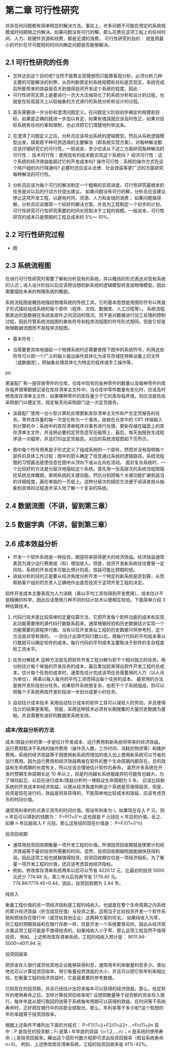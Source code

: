# 第二章 可行性研究

并非任何问题都有简单明显的解决方法。事实上，许多问题不可能在预定的系统规模或时间期限之内解决。如果问题没有可行的解，那么花费在这项工程上的任何时间、人力、软硬件资源和经费，都是无谓的浪费。
可行性研究的目的：
就是用最小的代价在尽可能短的时间内确定问题是否能够解决。

## 2.1 可行性研究的任务

- 怎样达到这个目的呢?当然不能靠主观猜想而只能靠客观分析。必须分析几种主要的可能解法的利弊，从而判断原定的系统规模和目标是否现实，系统完成后所能带来的效益是否大到值得投资开发这个系统的程度。因此：
- 可行性研究实质上是要进行一次大大压缩简化了的系统分析和设计的过程，也就是在较高层次上以较抽象的方式进行的系统分析和设计的过程。

1. 首先需要进一步分析和澄清问题定义。在问题定义阶段初步确定的规模和目标，如果是正确的就进一步加以肯定，如果有错误就应该及时改正，如果对目标系统有任何约束和限制，也必须把它们清楚地列举出来。

2. 在澄清了问题定义之后，分析员应该导出系统的逻辑模型。然后从系统逻辑模型出发，探索若干种可供选择的主要解法（即系统实现方案）。对每种解法都应该仔细研究它的可行性，一般说来，至少应该从下述三方面研究每种解法的可行性：
   技术可行性：使用现有的技术能实现这个系统吗？
   经济可行性：这个系统的经济效益能超过它的开发成本吗?
   操作可行性：系统的操作方式在这个用户组织内行得通吗?
   必要时还应该从法律、社会效益等更广泛的方面研究每种解法的可行性。

3. 分析员应该为每个可行的解法制定一个粗略的实现进度。可行性研究最根本的任务是对以后的行动方针提出建议。
   如果问题没有可行的解，分析员应该建议停止这项开发工程，以避免时间、资源、人力和金钱的浪费；
   如果问题值得解，分析员应该推荐一个较好的解决方案，并且为工程制定一个初步的计划。
   可行性研究可行性研究需要的时间长短取决于工程的规模。一般说来，可行性研究的成本只是预期的工程总成本的 5%～ 10%。

## 2.2 可行性研究过程

- 图

## 2.3 系统流程图

在进行可行性研究时需要了解和分析现有的系统，并以概括的形式表达对现有系统的认识；进入设计阶段以后应该把设想的新系统的逻辑模型转变成物理模型，因此需要描绘未来的物理系统的概貌。

系统流程图是概括地描绘物理系统的传统工具。它的基本思想是用图形符号以黑盒子形式描绘组成系统的每个部件（程序、文档、数据库、人工过程等）。
系统流程图表达的是数据在系统各部件之间流动的情况，而不是对数据进行加工处理的控制过程，因此尽管系统流程图的某些符号和程序流程图的符号形式相同，但是它却是物理数据流图而不是程序流程图。

- 基本符号：

- 当需要更具体地描绘一个物理系统时还需要使用下图中的系统符号，利用这些符号可以把一个广义的输入输出操作具体化为读写存储在特殊设备上的文件（或数据库），把抽象处理具体化为特定的程序或手工操作等。

ps:

某装配厂有一座存放零件的仓库，仓库中现有的各种零件的数量以及每种零件的库存临界值等数据记录在库存清单主文件中。当仓库中零件数量有变化时，应该及时修改库存清单主文件，如果哪种零件的库存量少于它的库存临界值，则应该报告给采购部门以便定货，规定每天向采购部门送一次定货报告。

- 该装配厂使用一台小型计算机处理更新库存清单主文件和产生定货报告的任务。零件库存量的每一次变化称为一个事务，由放在仓库中的 CRT 终端输入到计算机中；系统中的库存清单程序对事务进行处理，更新存储在磁盘上的库存清单主文件，并且把必要的定货信息写在磁带上。最后，每天由报告生成程序读一次磁带，并且打印出定货报告。对应的系统流程图如下页所示。

- 图中每个符号用黑盒子形式定义了组成系统的一个部件，然而并没有指明每个部件的具体工作过程；图中的箭头确定了信息通过系统的逻辑路径。系统流程图的习惯画法是使信息在图中从顶向下或从左向右流动。
  面对复杂系统时，一个比较好的方法是分层次地描绘这个系统。首先用一张高层次的系统流程图描绘系统总体概貌，表明系统的关键功能。然后分别把每个关键功能扩展到适当的详细程度，画在单独的一页纸上。这种分层次的描绘方法便于阅读者按从抽象到具体的过程逐步深入地了解一个复杂的系统。

## 2.4 数据流图（不讲，留到第三章）

## 2.5 数据字典（不讲，留到第三章）

## 2.6 成本效益分析

- 开发一个软件系统是一种投资，期望将来获得更大的经济效益。经济效益通常表现为减少运行费用或（和）增加收入。但是，投资开发新系统往往要冒一定风险，系统的开发成本可能比预计的高，效益可能比预期的低。
- 效益分析的目的正是要从经济角度分析开发一个特定的新系统是否划算，从而帮助客户组织的负责人正确地作出是否投资于这项开发工程的决定。

软件开发成本主要表现为人力消耗（乘以平均工资则得到开发费用）。成本估计不是精确的科学，因此应该使用几种不同的估计技术以便相互校验。下面简单介绍 3 种估算技术。

1. 代码行技术是比较简单的定量估算方法，它把开发每个软件功能的成本和实现此功能需要用的源代码行数联系起来。通常根据经验和历史数据估计实现一个功能需要的源程序行数。当有以往开发类似工程的历史数据可供参考时，这个方法是非常有效的。
   一旦估计出源代码行数以后，用每行代码的平均成本乘以行数就可以确定软件的成本。每行代码的平均成本主要取决于软件的复杂程度和工资水平。

2. 任务分解技术
   这种方法首先把软件开发工程分解为若干个相对独立的任务。再分别估计每个单独的开发任务的成本，最后累加起来得出软件开发工程的总成本。估计每个任务的成本时，通常先估计完成该项任务需要用的人力（以人月为单位），再乘以每人每月的平均工资而得出每个任务的成本。
   最常用的办法是按开发阶段划分任务。如果软件系统很复杂，由若干个子系统组成，则可以把每个子系统再按开发阶段进一步划分成更小的任务。

3. 自动估计成本技术
   采用自动估计成本的软件工具可以减轻人的劳动，并且使得估计的结果更客观。
   但是，采用这种技术必须有长期搜集的大量历史数据为基础，并且需要有良好的数据库系统支持。

### 成本/效益分析的方法

成本/效益分析的第一步是估计开发成本、运行费用和新系统将带来的经济效益。运行费用取决于系统的操作费用（操作员人数，工作时间，消耗的物资等）和维护费用。系统的经济效益等于因使用新系统而增加的收入加上使用新系统可以节省的运行费用。因为运行费用和经济效益两者在软件的整个生命周期内都存在，总的效益和生命周期的长度有关，所以应该合理地估计软件的寿命。
虽然许多系统在开发时预期生命周期长达 10 年以上，但是时间越长系统被废弃的可能性也越大，为了保险起见，以后在进行成本/效益分析时一律假设生命周期为 5 年。
应该比较新系统的开发成本和经济效益，以便从经济角度判断这个系统是否值得投资，但是，投资是现在进行的，效益是将来获得的，不能简单地比较成本和效益，应该考虑货币的时间价值。

通常用利率的形式表示货币的时间价值。假设年利率为 i，如果现在存入 P 元，则 n 年后可以得到的钱数为：
F=P(1+i)^n
这也就是 P 元钱在 n 年后的价值。反之，如果 n 年后能收入 F 元钱，那么这些钱的现在价值是：
P=F/{(1+i)^n}

投资回收期

- 通常用投资回收期衡量一项开发工程的价值。所谓投资回收期就是使累计的经济效益等于最初投资所需要的时间。显然，投资回收期越短就能越快获得利润，因此这项工程也就越值得投资。投资回收期仅仅是一项经济指标，为了衡量一项开发工程的价值，还应该考虑其他经济指标。
- 例如，修改库存清单系统两年以后可以节省 4225.12 元，比最初的投资 5000 元还少 774.88 元，第三年以后将再节省 1779.45 元。774.88/1779.45=0.44，因此，投资回收期为 2.44 年。

纯收入

衡量工程价值的另一项经济指标是工程的纯收入，也就是在整个生命周期之内系统的累计经济效益（折合成现在值）与投资之差。这相当于比较投资开发一个软件系统和把钱存在银行中（或贷给其他企业）这两种方案的优劣。
如果纯收入为零，则工程的预期效益和在银行存款一样，但是开发一个系统要冒风险，因此从经济观点看这项工程可能是不值得投资的。如果纯收入小于零，那么这项工程显然不值得投资。
例如，上述修改库存清单系统，工程的纯收入预计是： 9011.94-5000=4011.94 元

投资回报率

把资金存入银行或贷给其他企业能够获得利息，通常用年利率衡量利息多少。类似地也可以计算投资回收率，用它衡量投资效益的大小，并且可以把它和年利率相比较，在衡量工程的经济效益时，它是最重要的参考数据。

已知现在的投资额，并且已经估计出将来每年可以获得的经济效益，那么，给定软件的使用寿命之后，怎样计算投资回收率呢?
设想把数量等于投资额的资金存入银行，每年年底从银行取回的钱等于系统每年预期可以获得的效益，在时间等于系统寿命时，正好把在银行中的存款全部取光，那么，年利率等于多少呢?这个假想的年利率就等于投资回收率。

根据上述条件不难列出下面的方程式：
P=F1/(1+j)+F2/(1+j)2+…+Fn/(1+j)n
其中：P 是现在的投资额；Fi 是第 i 年年底的效益（i=1,2,…,n）；n 是系统的使用寿命；j 是投资回报率。解出这个高阶代数方程即可求出投资回报率（假设系统寿命 n=5)。
例如，上述修改库存清单系统，工程的投资回收率是 41%-42%。
